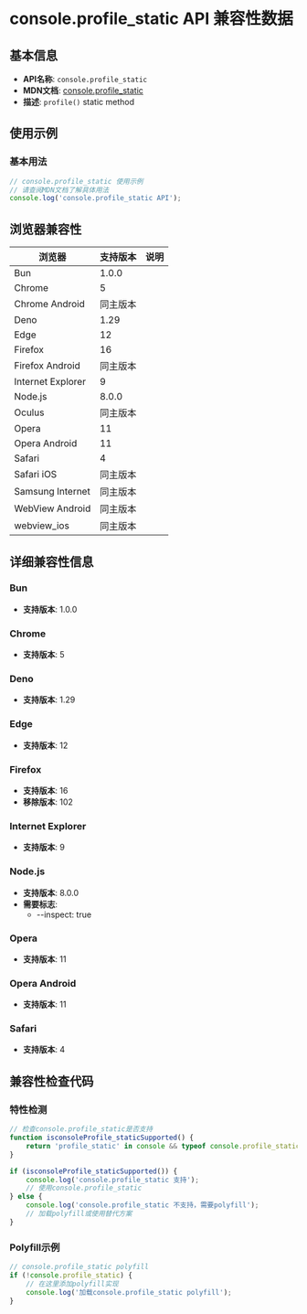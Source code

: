 # console.profile_static API 兼容性数据

## 基本信息

- **API名称**: `console.profile_static`
- **MDN文档**: [console.profile_static](https://developer.mozilla.org/docs/Web/API/console/profile_static)
- **描述**: `profile()` static method

## 使用示例

### 基本用法

```javascript
// console.profile_static 使用示例
// 请查阅MDN文档了解具体用法
console.log('console.profile_static API');
```

## 浏览器兼容性

| 浏览器 | 支持版本 | 说明 |
|--------|----------|------|
| Bun | 1.0.0 |  |
| Chrome | 5 |  |
| Chrome Android | 同主版本 |  |
| Deno | 1.29 |  |
| Edge | 12 |  |
| Firefox | 16 |  |
| Firefox Android | 同主版本 |  |
| Internet Explorer | 9 |  |
| Node.js | 8.0.0 |  |
| Oculus | 同主版本 |  |
| Opera | 11 |  |
| Opera Android | 11 |  |
| Safari | 4 |  |
| Safari iOS | 同主版本 |  |
| Samsung Internet | 同主版本 |  |
| WebView Android | 同主版本 |  |
| webview_ios | 同主版本 |  |

## 详细兼容性信息

### Bun

- **支持版本**: 1.0.0

### Chrome

- **支持版本**: 5

### Deno

- **支持版本**: 1.29

### Edge

- **支持版本**: 12

### Firefox

- **支持版本**: 16
- **移除版本**: 102

### Internet Explorer

- **支持版本**: 9

### Node.js

- **支持版本**: 8.0.0
- **需要标志**: 
  - --inspect: true

### Opera

- **支持版本**: 11

### Opera Android

- **支持版本**: 11

### Safari

- **支持版本**: 4

## 兼容性检查代码

### 特性检测

```javascript
// 检查console.profile_static是否支持
function isconsoleProfile_staticSupported() {
    return 'profile_static' in console && typeof console.profile_static === 'function';
}

if (isconsoleProfile_staticSupported()) {
    console.log('console.profile_static 支持');
    // 使用console.profile_static
} else {
    console.log('console.profile_static 不支持，需要polyfill');
    // 加载polyfill或使用替代方案
}
```

### Polyfill示例

```javascript
// console.profile_static polyfill
if (!console.profile_static) {
    // 在这里添加polyfill实现
    console.log('加载console.profile_static polyfill');
}
```

